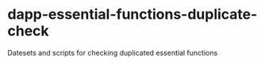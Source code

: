 # dapp-essential-functions-duplicate-check

Datesets and scripts for checking duplicated essential functions 
